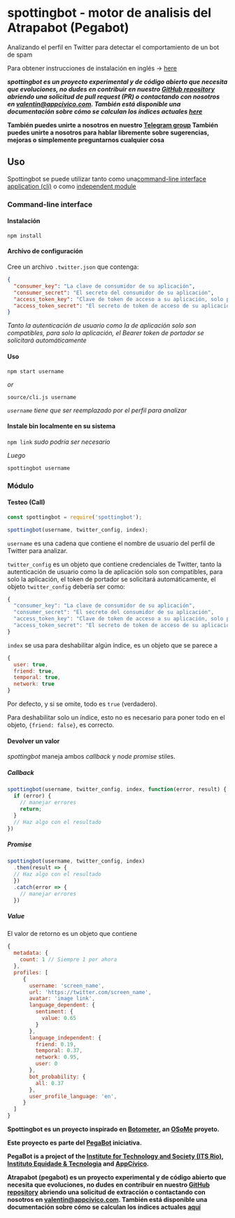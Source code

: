 # spottingbot - motor de analisis del Atrapabot (Pegabot)
Analizando el perfil en Twitter para detectar el comportamiento de un bot de spam

Para obtener instrucciones de instalación en inglés -> [here](README.md)


**_spottingbot es un proyecto experimental y de código abierto que necesita que evoluciones, no dudes en contribuir en nuestro [GitHub repository](https://github.com/AppCivico/spottingbot) abriendo una solicitud de pull request (PR) o contactando con nosotros en [valentin@appcivico.com](mailto:valentin@appcivico.com). También está disponible una documentación sobre cómo se calculan los índices actuales [here](https://github.com/AppCivico/spottingbot/blob/master/documentation/)_**

**También puedes unirte a nosotros en nuestro [Telegram group](https://t.me/joinchat/AOHjCkUyx1zPuNzhf36mEw) También puedes unirte a nosotros para hablar libremente sobre sugerencias, mejoras o simplemente preguntarnos cualquier cosa**

## Uso

Spottingbot se puede utilizar tanto como una[command-line interface application (cli)](https://github.com/AppCivico/spottingbot#command-line-interface) o como [independent module](https://github.com/AppCivico/spottingbot#module)

### Command-line interface

#### Instalación

`npm install`

#### Archivo de configuración

Cree un archivo `.twitter.json` que contenga:

```json
{
  "consumer_key": "La clave de consumidor de su aplicación",
  "consumer_secret": "El secreto del consumidor de su aplicación",
  "access_token_key": "Clave de token de acceso a su aplicación, solo para autenticación de usuario",
  "access_token_secret": "El secreto de token de acceso de su aplicación, solo para autenticación de usuario"
}
```

*Tanto la autenticación de usuario como la de aplicación solo son compatibles, para solo la aplicación, el Bearer token de portador se solicitará automáticamente*

#### Uso

`npm start username`

*or*

`source/cli.js username`

*`username` tiene que ser reemplazado por el perfil para analizar*

#### Instale bin localmente en su sistema

`npm link` *sudo podría ser necesario*

*Luego*

`spottingbot username`

### Módulo

#### Testeo (Call)

```js
const spottingbot = require('spottingbot');

spottingbot(username, twitter_config, index);
```

`username` es una cadena que contiene el nombre de usuario del perfil de Twitter para analizar.

`twitter_config` es un objeto que contiene credenciales de Twitter, tanto la autenticación de usuario como la de aplicación solo son compatibles, para solo la aplicación, el token de portador se solicitará automáticamente, el objeto `twitter_config` debería ser como:

```js
{
  "consumer_key": "La clave de consumidor de su aplicación",
  "consumer_secret": "El secreto del consumidor de su aplicación",
  "access_token_key": "Clave de token de acceso a su aplicación, solo para autenticación de usuario",  // Only for User authentication
  "access_token_secret": "El secreto de token de acceso de su aplicación, solo para autenticación de usuario"  // Only for User authentication
}
```

`index` se usa para deshabilitar algún índice, es un objeto que se parece a
```js
{
  user: true,
  friend: true,
  temporal: true,
  network: true
}
```

Por defecto, y si se omite, todo es `true` (verdadero).

Para deshabilitar solo un índice, esto no es necesario para poner todo en el objeto, `{friend: false}`, es correcto.

#### Devolver un valor

*spottingbot* maneja ambos *callback* y *node promise* stiles.

##### Callback

```js
spottingbot(username, twitter_config, index, function(error, result) {
  if (error) {
    // manejar errores
    return;
  }
  // Haz algo con el resultado
})
```

##### Promise

```js
spottingbot(username, twitter_config, index)
  .then(result => {
  // Haz algo con el resultado
  })
  .catch(error => {
    // manejar errores
  })
```

##### Value

El valor de retorno es un objeto que contiene

```js
{
  metadata: {
    count: 1 // Siempre 1 por ahora
  },
  profiles: [
     {
       username: 'screen_name',
       url: 'https://twitter.com/screen_name',
       avatar: 'image link',
       language_dependent: {
         sentiment: {
           value: 0.65
         }
       },
       language_independent: {
         friend: 0.19,
         temporal: 0.37,
         network: 0.95,
         user: 0
       },
       bot_probability: {
         all: 0.37
       },
       user_profile_language: 'en',
     }
  ]
}
```

**Spottingbot es un proyecto inspirado en [Botometer](https://botometer.iuni.iu.edu/#!/), an [OSoMe](https://osome.iuni.iu.edu/) proyeto.**

**Este proyecto es parte del [PegaBot](http://www.pegabot.com.br) iniciativa.**

**PegaBot is a project of the [Institute for Technology and Society (ITS Rio)](https://itsrio.org), [Instituto Equidade & Tecnologia](https://tecnologiaequidade.org.br/) and [AppCívico](https://appcivico.com/).**

**Atrapabot (pegabot) es un proyecto experimental y de código abierto que necesita que evoluciones, no dudes en contribuir en nuestro [GitHub repository](https://github.com/AppCivico/spottingbot) abriendo una solicitud de extracción o contactando con nosotros en [valentin@appcivico.com](mailto:valentin@appcivico.com). También está disponible una documentación sobre cómo se calculan los índices actuales [aquí](https://github.com/AppCivico/spottingbot/blob/master/documentation/)**
